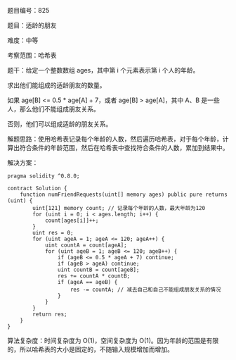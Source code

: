 题目编号：825

题目：适龄的朋友

难度：中等

考察范围：哈希表

题干：给定一个整数数组 ages，其中第 i 个元素表示第 i 个人的年龄。

求出他们能组成的适龄朋友的数量。

如果 age[B] <= 0.5 * age[A] + 7，或者 age[B] > age[A]，其中 A、B 是一些人，那么他们不能组成朋友关系。

否则，他们可以组成适龄的朋友关系。

解题思路：使用哈希表记录每个年龄的人数，然后遍历哈希表，对于每个年龄，计算出符合条件的年龄范围，然后在哈希表中查找符合条件的人数，累加到结果中。

解决方案：

```
pragma solidity ^0.8.0;

contract Solution {
    function numFriendRequests(uint[] memory ages) public pure returns (uint) {
        uint[121] memory count; // 记录每个年龄的人数，最大年龄为120
        for (uint i = 0; i < ages.length; i++) {
            count[ages[i]]++;
        }
        uint res = 0;
        for (uint ageA = 1; ageA <= 120; ageA++) {
            uint countA = count[ageA];
            for (uint ageB = 1; ageB <= 120; ageB++) {
                if (ageB <= 0.5 * ageA + 7) continue;
                if (ageB > ageA) continue;
                uint countB = count[ageB];
                res += countA * countB;
                if (ageA == ageB) {
                    res -= countA; // 减去自己和自己不能组成朋友关系的情况
                }
            }
        }
        return res;
    }
}
```

算法复杂度：时间复杂度为 O(1)，空间复杂度为 O(1)。因为年龄的范围是有限的，所以哈希表的大小是固定的，不随输入规模增加而增加。